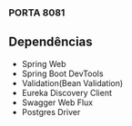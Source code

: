 ### PORTA 8081
## Dependências
- Spring Web
- Spring Boot DevTools
- Validation(Bean Validation)
- Eureka Discovery Client
- Swagger Web Flux
- Postgres Driver